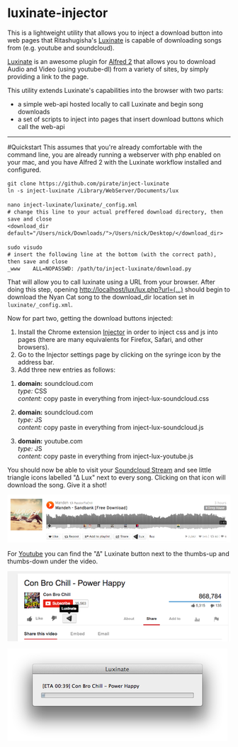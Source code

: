 luxinate-injector
=================


This is a lightweight utility that allows you to inject a download button into web pages that Ritashugisha's [Luxinate](https://github.com/Ritashugisha/Luxinate) is capable of downloading songs from (e.g. youtube and soundcloud).

[Luxinate](http://www.alfredforum.com/topic/3238-luxinate-download-video-and-audio-from-youtube-and-soundcloud/) is an awesome plugin for [Alfred 2](http://www.alfredapp.com/) that allows you to download Audio and Video (using youtube-dl) from a variety of sites, by simply providing a link to the page.

This utility extends Luxinate's capabilities into the browser with two parts:

- a simple web-api hosted locally to call Luxinate and begin song downloads
- a set of scripts to inject into pages that insert download buttons which call the web-api

----

#Quickstart
This assumes that you're already comfortable with the command line, you are already running a webserver with php enabled on your mac, and you have Alfred 2 with the Luxinate workflow installed and configured.


```
git clone https://github.com/pirate/inject-luxinate
ln -s inject-luxinate /Library/WebServer/Documents/lux

nano inject-luxinate/luxinate/_config.xml
# change this line to your actual preffered download directory, then save and close
<download_dir default="/Users/nick/Downloads/">/Users/nick/Desktop/</download_dir>

sudo visudo
# insert the following line at the bottom (with the correct path), then save and close
_www    ALL=NOPASSWD: /path/to/inject-luxinate/download.py
```

That will allow you to call luxinate using a URL from your browser.  After doing this step, opening [http://localhost/lux/lux.php?url=(...)](http://localhost/lux/lux.php?url=https://soundcloud.com/c-m-b-3/my-nyan-cat-dubstep-remix) should begin to download the Nyan Cat song to the download_dir location set in `luxinate/_config.xml`.
  
Now for part two, getting the download buttons injected:

1. Install the Chrome extension [Injector](http://neocotic.com/injector/) in order to inject css and js into pages (there are many equivalents for Firefox, Safari, and other browsers).
2. Go to the Injector settings page by clicking on the syringe icon by the address bar.
3. Add three new entries as follows:

>
1. **domain:** soundcloud.com  
*type:* CSS  
*content:* copy paste in everything from inject-lux-soundcloud.css  

>
2. **domain:** soundcloud.com  
*type:* JS   
*content:* copy paste in everything from inject-lux-soundcloud.js

>
3. **domain:** youtube.com  
*type:* JS   
*content:* copy paste in everything from inject-lux-youtube.js

You should now be able to visit your [Soundcloud Stream](http://soundcloud.com/stream) and see little triangle icons labelled "∆ Lux" next to every song.  Clicking on that icon will download the song. Give it a shot!

![](soundcloud-screenshot.PNG)

For [Youtube](https://www.youtube.com/watch?v=QH2-TGUlwu4) you can find the "∆" Luxinate button next to the thumbs-up and thumbs-down under the video.

![](youtube-screenshot.PNG)

![](download-screenshot.PNG)
